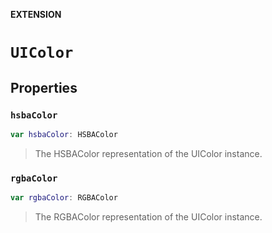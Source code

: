 **EXTENSION**

# `UIColor`

## Properties
### `hsbaColor`

```swift
var hsbaColor: HSBAColor
```

> The HSBAColor representation of the UIColor instance.

### `rgbaColor`

```swift
var rgbaColor: RGBAColor
```

> The RGBAColor representation of the UIColor instance.
